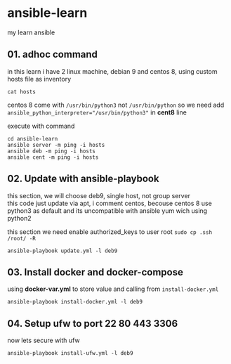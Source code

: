 # ansible-learn
my learn ansible

## 01. adhoc command
in this learn i have 2 linux machine, debian 9 and centos 8, using custom hosts file as inventory 
````
cat hosts
````
centos 8 come with `/usr/bin/python3` not `/usr/bin/python` so we need add `ansible_python_interpreter="/usr/bin/python3"` in **cent8** line

execute with command 
````
cd ansible-learn
ansible server -m ping -i hosts
ansible deb -m ping -i hosts
ansible cent -m ping -i hosts

````
## 02. Update with ansible-playbook

this section, we will choose deb9, single host, not group server  
this code just update via apt, i comment centos, becouse centos 8 use python3 as default
and its uncompatible with ansible yum wich using python2

this section we need enable authorized_keys to user root `sudo cp .ssh /root/ -R`  

````
ansible-playbook update.yml -l deb9
````

## 03. Install docker and docker-compose 
using **docker-var.yml** to store value and calling from `install-docker.yml`
````
ansible-playbook install-docker.yml -l deb9
````

## 04. Setup ufw to port 22 80 443 3306
now lets secure with ufw
````
ansible-playbook install-ufw.yml -l deb9
````

<!-- ## 05. git clone
clone repo with ansible-playbook

## 06. start stop restart docker-compose

## 07. pull from repo -->
